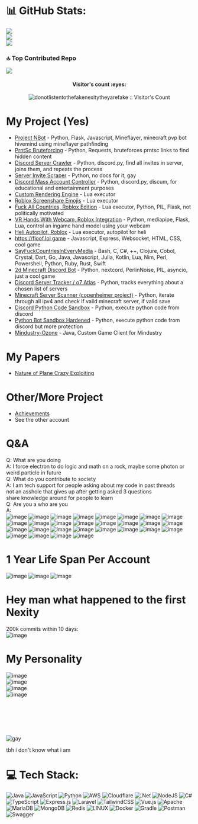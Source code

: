 # 📊 GitHub Stats:
![](https://github-readme-stats.vercel.app/api?username=NexitySecond&theme=dark&hide_border=false&include_all_commits=true&count_private=true)<br/>
![](https://github-readme-streak-stats.herokuapp.com/?user=NexitySecond&theme=dark&hide_border=false)<br/>
![](https://github-readme-stats.vercel.app/api/top-langs/?username=NexitySecond&theme=dark&hide_border=false&include_all_commits=true&count_private=true&layout=compact)

### 🔝 Top Contributed Repo
![](https://github-contributor-stats.vercel.app/api?username=NexitySecond&limit=5&theme=dark&combine_all_yearly_contributions=true)

<h4 align="center">Visitor's count :eyes:</h4>
<p align="center"><img src="https://profile-counter.glitch.me/%7Bdonotlistentothefakenexitytheyarefake%7D/count.svg" alt="donotlistentothefakenexitytheyarefake :: Visitor's Count" /></p>

# My Project (Yes)
- [Project NBot](https://github.com/o7-Fire/General/tree/master/Projects/Project-NBot) - Python, Flask, Javascript, Mineflayer, minecraft pvp bot hivemind using mineflayer pathfinding
- [PrntSc Bruteforcing](https://github.com/o7-Fire/General/tree/master/Projects/Project-PrntSc) - Python, Requests, bruteforces prntsc links to find hidden content
- [Discord Server Crawler](https://github.com/o7-Fire/General/tree/master/Projects/Project-DSC) - Python, discord.py, find all invites in server, joins them, and repeats the process
- [Server Invite Scraper](https://github.com/o7-Fire/General/tree/master/Misc/server-invite-scraper) - Python, no docs for it, gay
- [Discord Mass Account Controller](https://github.com/o7-Fire/General/tree/master/Bots/DiscordIsAmazing) - Python, discord.py, discum, for educational and entertainment purposes
- [Custom Rendering Engine](https://github.com/o7-Fire/Roblox-4/tree/main/rate-my-avatar/rendering) - Lua executor
- [Roblox Screenshare Emojis](https://github.com/o7-Fire/Roblox-4/blob/main/rate-my-avatar/screenshare.lua) - Lua executor
- [Fuck All Countries, Roblox Edition](https://github.com/o7-Fire/Roblox-4/tree/main/rate-my-avatar/fuck-all-countries) - Lua executor, Python, PIL, Flask, not politically motivated
- [VR Hands With Webcam, Roblox Integration](https://github.com/o7-Fire/Roblox-4/tree/main/plane-crazy/vrhand) - Python, mediapipe, Flask, Lua, control an ingame hand model using your webcam
- [Heli Autopilot, Roblox](https://github.com/o7-Fire/Roblox-4/tree/main/plane-crazy/autopilot_for_heli) - Lua executor, autopilot for heli
- [https://floof.lol game](https://github.com/o7-Fire/floof-lol) - Javascript, Express, Websocket, HTML, CSS, cool game
- [SayFuckCountriesInEveryMedia](https://github.com/o7-Fire/SayFuckCountriesInEveryMedia) - Bash, C, C#, ++, Clojure, Cobol, Crystal, Dart, Go, Java, Javascript, Julia, Kotlin, Lua, Nim, Perl, Powershell, Python, Ruby, Rust, Swift
- [2d Minecraft Discord Bot](https://github.com/o7-Fire/discord-projects/tree/main/2d-minecraft) - Python, nextcord, PerlinNoise, PIL, asyncio, just a cool game
- [Discord Server Tracker / o7 Atlas](https://github.com/o7-Fire/Discord-Server-Tracker) - Python, tracks everything about a chosen list of servers
- [Minecraft Server Scanner (copenheimer project)](https://github.com/o7-Fire/intentional-flaw) - Python, iterate through all ipv4 and check if valid minecraft server, if valid save
- [Discord Python Code Sandbox](https://github.com/o7-Fire/Discord-Bots/blob/main/o7python.py) - Python, execute python code from discord
- [Python Bot Sandbox Hardened](https://github.com/o7-Fire/o7-Experimental-Python-Bot) - Python, execute python code from discord but more protection
- [Mindustry-Ozone](https://github.com/o7-Fire/Ozone-Mindustry) - Java, Custom Game Client for Mindustry

# My Papers
- [Nature of Plane Crazy Exploiting](https://github.com/NexitySecond/dumpster/blob/main/Nature%20of%20Plane%20Crazy%20Exploiting%2C%20Nexity%20Second%20Revision%201.4.pdf)
# Other/More Project
- [Achievements](https://github.com/o7-Fire/Achievements)
- See the other account

<!-- Proudly created with GPRM ( https://gprm.itsvg.in ) -->
# Q&A
Q: What are you doing\
A: I force electron to do logic and math on a rock, maybe some photon or weird particle in future\
Q: What do you contribute to society\
A: I am tech support for people asking about my code in past threads\
    not an asshole that gives up after getting asked 3 questions\
    share knowledge around for people to learn\
Q: Are you a who are you\
A: \
![image](https://github.com/NexitySecond/NexitySecond/assets/89518595/6cffd2b6-3fa1-4ab9-a5cc-dfa13190f642)
![image](https://github.com/NexitySecond/NexitySecond/assets/89518595/ddc5a767-e2c1-4d04-8db2-303b9d99537d)
![image](https://github.com/NexitySecond/NexitySecond/assets/89518595/bcfaab74-ae36-4f15-b0cb-6d47348b7d71)
![image](https://github.com/NexitySecond/NexitySecond/assets/89518595/4ddf93cd-0965-4f23-b8ea-6bf7a34edb68)
![image](https://github.com/NexitySecond/NexitySecond/assets/89518595/7176c162-9711-465d-9642-17623293e174)
![image](https://github.com/NexitySecond/NexitySecond/assets/89518595/8c3ef341-5203-41cc-ad17-468208296d1e)
![image](https://github.com/NexitySecond/NexitySecond/assets/89518595/d8f0acd7-88dc-4195-894c-ada9396d9e1d)
![image](https://github.com/NexitySecond/NexitySecond/assets/89518595/c89fe6fe-82b8-45d8-87a1-3be03d64124c)
![image](https://github.com/NexitySecond/NexitySecond/assets/89518595/57ccfc68-8460-4277-af2a-faa3bff4231b)
![image](https://github.com/NexitySecond/NexitySecond/assets/89518595/faf1e245-27df-4e01-93c3-817a61aa4c79)
![image](https://github.com/NexitySecond/NexitySecond/assets/89518595/27f3ac24-0589-498c-8d3c-e33ab83e362a)
![image](https://github.com/NexitySecond/NexitySecond/assets/89518595/5fe78e7e-2b66-4c7f-bc21-b93fc578f224)
![image](https://github.com/NexitySecond/NexitySecond/assets/89518595/fa47e547-5a5d-4c67-a3bd-54b4cad74747)
![image](https://github.com/NexitySecond/NexitySecond/assets/89518595/699f8f26-94d9-4b32-b765-525dd1a5f97c)
![image](https://github.com/NexitySecond/NexitySecond/assets/89518595/9c8c5cd4-b420-464e-a3f9-3bbc486404c8)
![image](https://github.com/NexitySecond/NexitySecond/assets/89518595/b4ef5774-6e60-46f6-9efe-2f784e737701)
![image](https://github.com/NexitySecond/NexitySecond/assets/89518595/af56d4e8-e797-4f90-97cc-f3ab38ab3347)
![image](https://github.com/NexitySecond/NexitySecond/assets/89518595/0a415cbd-86ee-4e9a-a8bf-77e7cf764237)
![image](https://github.com/NexitySecond/NexitySecond/assets/89518595/853d428d-71c5-4265-ade6-fa14443cbb52)
![image](https://github.com/NexitySecond/NexitySecond/assets/89518595/fecce88d-fe9f-470d-8e9d-e18a8ead5cff)
![image](https://github.com/NexitySecond/NexitySecond/assets/89518595/a3cd574a-f328-43bb-a3f3-b8d30449e119)
![image](https://github.com/NexitySecond/NexitySecond/assets/89518595/cddb984f-2507-4899-9037-63e675bd2ddf)
![image](https://github.com/NexitySecond/NexitySecond/assets/89518595/a1619eeb-c28e-4e82-b7ec-6a2b9a14c2df)
![image](https://github.com/NexitySecond/NexitySecond/assets/89518595/8c168503-2fd0-4bb6-81c9-f7111291a21c)
![image](https://github.com/NexitySecond/NexitySecond/assets/89518595/2750d60d-98b1-414a-a77b-7e8aea861795)
![image](https://github.com/NexitySecond/NexitySecond/assets/89518595/dc2f694c-20fb-4ccb-8d61-0967b207cd94)
![image](https://github.com/NexitySecond/NexitySecond/assets/89518595/7eecafdb-75b7-4e18-9175-caa025304ef7)
![image](https://github.com/NexitySecond/NexitySecond/assets/89518595/12f3e942-9b67-4017-9d8a-5ac5ee8f94b9)

# 1 Year Life Span Per Account

![image](https://github.com/NexitySecond/NexitySecond/assets/89518595/38bff7c3-ea05-49a2-b4b0-e61799d8dc70)
![image](https://github.com/NexitySecond/NexitySecond/assets/89518595/325ed59d-8d53-4117-bb99-5d26e6140c3e)
![image](https://github.com/NexitySecond/NexitySecond/assets/89518595/1251a03a-02ed-4beb-a801-9373bb81e727)

# Hey man what happened to the first Nexity

200k commits within 10 days: \
![image](https://github.com/NexitySecond/NexitySecond/assets/89518595/bbe20607-ada4-4000-8176-d3ca664bcffd)

# My Personality

![image](https://github.com/NexitySecond/NexitySecond/assets/89518595/20ddb7da-cab9-4e4d-b85f-4fa74f87a45b) \
![image](https://github.com/NexitySecond/NexitySecond/assets/89518595/b07cfb38-fe86-42cc-b6e6-c97fb5519c10) \
![image](https://github.com/NexitySecond/NexitySecond/assets/89518595/6779b9a4-5936-4e18-8305-00d95fd5a7e3) \
![image](https://github.com/NexitySecond/NexitySecond/assets/89518595/b23181db-c8f2-4736-81f7-c3c1f10879f5) \
\
\
\
\
\
\
![gay](https://cdn.discordapp.com/attachments/734043019665473627/752143437272449125/IMG_20200906_192838.jpg)

tbh i don't know what i am


# 💻 Tech Stack:
![Java](https://img.shields.io/badge/java-%23ED8B00.svg?style=for-the-badge&logo=java&logoColor=white) ![JavaScript](https://img.shields.io/badge/javascript-%23323330.svg?style=for-the-badge&logo=javascript&logoColor=%23F7DF1E) ![Python](https://img.shields.io/badge/python-3670A0?style=for-the-badge&logo=python&logoColor=ffdd54) ![AWS](https://img.shields.io/badge/AWS-%23FF9900.svg?style=for-the-badge&logo=amazon-aws&logoColor=white) ![Cloudflare](https://img.shields.io/badge/Cloudflare-F38020?style=for-the-badge&logo=Cloudflare&logoColor=white) ![.Net](https://img.shields.io/badge/.NET-5C2D91?style=for-the-badge&logo=.net&logoColor=white) ![NodeJS](https://img.shields.io/badge/node.js-6DA55F?style=for-the-badge&logo=node.js&logoColor=white) ![C#](https://img.shields.io/badge/c%23-%23239120.svg?style=for-the-badge&logo=c-sharp&logoColor=white) ![TypeScript](https://img.shields.io/badge/typescript-%23007ACC.svg?style=for-the-badge&logo=typescript&logoColor=white) ![Express.js](https://img.shields.io/badge/express.js-%23404d59.svg?style=for-the-badge&logo=express&logoColor=%2361DAFB) ![Laravel](https://img.shields.io/badge/laravel-%23FF2D20.svg?style=for-the-badge&logo=laravel&logoColor=white) ![TailwindCSS](https://img.shields.io/badge/tailwindcss-%2338B2AC.svg?style=for-the-badge&logo=tailwind-css&logoColor=white) ![Vue.js](https://img.shields.io/badge/vuejs-%2335495e.svg?style=for-the-badge&logo=vuedotjs&logoColor=%234FC08D) ![Apache](https://img.shields.io/badge/apache-%23D42029.svg?style=for-the-badge&logo=apache&logoColor=white) ![MariaDB](https://img.shields.io/badge/MariaDB-003545?style=for-the-badge&logo=mariadb&logoColor=white) ![MongoDB](https://img.shields.io/badge/MongoDB-%234ea94b.svg?style=for-the-badge&logo=mongodb&logoColor=white) ![Redis](https://img.shields.io/badge/redis-%23DD0031.svg?style=for-the-badge&logo=redis&logoColor=white) ![LINUX](https://img.shields.io/badge/Linux-FCC624?style=for-the-badge&logo=linux&logoColor=black) ![Docker](https://img.shields.io/badge/docker-%230db7ed.svg?style=for-the-badge&logo=docker&logoColor=white) ![Gradle](https://img.shields.io/badge/Gradle-02303A.svg?style=for-the-badge&logo=Gradle&logoColor=white) ![Postman](https://img.shields.io/badge/Postman-FF6C37?style=for-the-badge&logo=postman&logoColor=white) ![Swagger](https://img.shields.io/badge/-Swagger-%23Clojure?style=for-the-badge&logo=swagger&logoColor=white)

